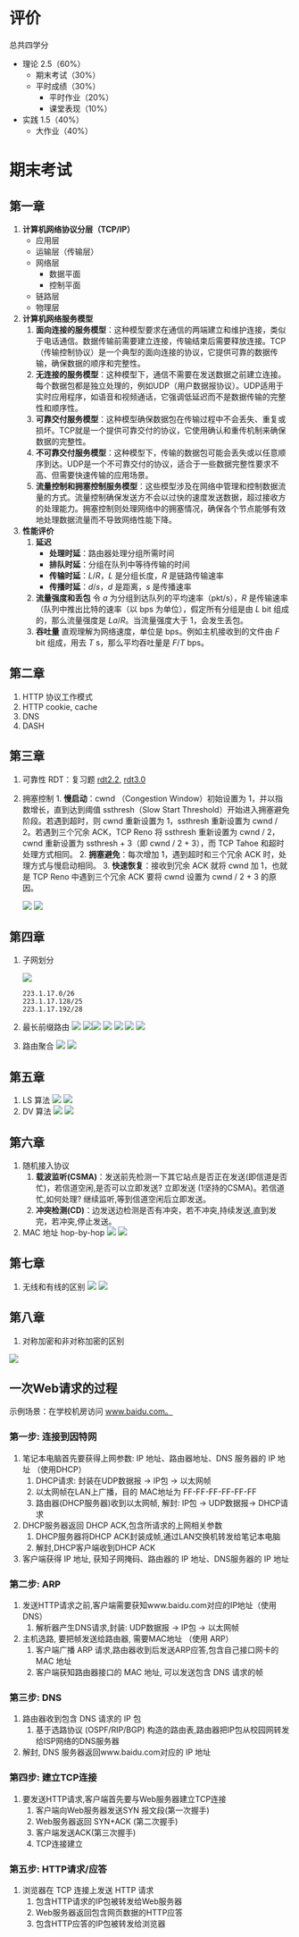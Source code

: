 # 评价

总共四学分
- 理论 2.5（60%）
	- 期末考试（30%）
	- 平时成绩（30%）
		- 平时作业（20%）
		- 课堂表现（10%）
- 实践 1.5（40%）
	- 大作业（40%）

# 期末考试

## 第一章

1. **计算机网络协议分层（TCP/IP）**
	- 应用层
	- 运输层（传输层）
	- 网络层
		- 数据平面
		- 控制平面
	- 链路层
	- 物理层
2. **计算机网络服务模型**
	1. **面向连接的服务模型**：这种模型要求在通信的两端建立和维护连接，类似于电话通信。数据传输前需要建立连接，传输结束后需要释放连接。TCP（传输控制协议）是一个典型的面向连接的协议，它提供可靠的数据传输，确保数据的顺序和完整性。
	2. **无连接的服务模型**：这种模型下，通信不需要在发送数据之前建立连接。每个数据包都是独立处理的，例如UDP（用户数据报协议）。UDP适用于实时应用程序，如语音和视频通话，它强调低延迟而不是数据传输的完整性和顺序性。
	3. **可靠交付服务模型**：这种模型确保数据包在传输过程中不会丢失、重复或损坏。TCP就是一个提供可靠交付的协议，它使用确认和重传机制来确保数据的完整性。
	4. **不可靠交付服务模型**：这种模型下，传输的数据包可能会丢失或以任意顺序到达。UDP是一个不可靠交付的协议，适合于一些数据完整性要求不高、但需要快速传输的应用场景。
	5. **流量控制和拥塞控制服务模型**：这些模型涉及在网络中管理和控制数据流量的方式。流量控制确保发送方不会以过快的速度发送数据，超过接收方的处理能力。拥塞控制则处理网络中的拥塞情况，确保各个节点能够有效地处理数据流量而不导致网络性能下降。
3. **性能评价**
	1. **延迟**
		- **处理时延**：路由器处理分组所需时间
		- **排队时延**：分组在队列中等待传输的时间
		- **传输时延**：$L/R$，$L$ 是分组长度，$R$ 是链路传输速率
		- **传播时延**：$d/s$，$d$ 是距离，$s$ 是传播速率
	3. **流量强度和丢包**
		令 $a$ 为分组到达队列的平均速率（pkt/s），$R$ 是传输速率（队列中推出比特的速率（以 bps 为单位），假定所有分组是由 $L$ bit 组成的，那么流量强度是 $La/R$。当流量强度大于 1，会发生丢包。
	1. **吞吐量**
		直观理解为网络速度，单位是 bps。例如主机接收到的文件由 $F$ bit 组成，用去 $T$ s，那么平均吞吐量是  $F / T$ bps。

## 第二章

1. HTTP 协议工作模式
2. HTTP cookie, cache
3. DNS
4. DASH

## 第三章

1. 可靠性 RDT：复习题 [rdt2.2](https://gaia.cs.umass.edu/kurose_ross/interactive/rdt22.php), [rdt3.0](https://gaia.cs.umass.edu/kurose_ross/interactive/rdt30.php)
2. 拥塞控制	1. **慢启动**：cwnd （Congestion Window）初始设置为 1，并以指数增长，直到达到阈值 ssthresh（Slow Start Threshold）开始进入拥塞避免阶段。若遇到超时，则 cwnd 重新设置为 1，ssthresh 重新设置为 cwnd / 2。若遇到三个冗余 ACK，TCP Reno 将 ssthresh 重新设置为 cwnd / 2，cwnd 重新设置为 ssthresh + 3（即 cwnd / 2 + 3），而 TCP Tahoe 和超时处理方式相同。
	2. **拥塞避免**：每次增加 1，遇到超时和三个冗余 ACK 时，处理方式与慢启动相同。
	3. **快速恢复**：接收到冗余 ACK 就将 cwnd 加 1，也就是 TCP Reno 中遇到三个冗余 ACK 要将 cwnd 设置为 cwnd / 2 + 3 的原因。

	![](files/Pasted%20image%2020240622234827.png)
	![](files/Pasted%20image%2020240622234922.png)
## 第四章

1. 子网划分

	![](files/Pasted%20image%2020240623150411.png)
	```
	223.1.17.0/26
	223.1.17.128/25
	223.1.17.192/28
	```

1. 最长前缀路由
	![](files/Pasted%20image%2020240623150327.png)
	![](files/Pasted%20image%2020240623150359.png)![](files/Pasted%20image%2020240623150856.png)
	![](files/Pasted%20image%2020240623150931.png)
	![](files/Pasted%20image%2020240623150459.png)
	![](files/Pasted%20image%2020240623150447.png)
	![](files/Pasted%20image%2020240623150517.png)
3. 路由聚合
	![](files/Pasted%20image%2020240623151039.png)
	![](files/Pasted%20image%2020240623151312.png)
## 第五章

1. LS 算法
	![](files/Pasted%20image%2020240622235156.png)
	![](files/Pasted%20image%2020240622235259.png)
1. DV 算法
	![](files/Pasted%20image%2020240622235524.png)
	![](files/Pasted%20image%2020240622235458.png)

## 第六章

1. 随机接入协议
	1. **载波监听(CSMA)**：发送前先检测一下其它站点是否正在发送(即信道是否忙)，若信道空闲,是否可以立即发送? 立即发送 (1坚持的CSMA)。若信道忙,如何处理? 继续监听,等到信道空闲后立即发送。
	2. **冲突检测(CD)**：边发送边检测是否有冲突，若不冲突,持续发送,直到发完，若冲突,停止发送。
2. MAC 地址 hop-by-hop
	![](files/Pasted%20image%2020240623150019.png)
	![](files/Pasted%20image%2020240623150217.png)
## 第七章

1. 无线和有线的区别
	![](files/Pasted%20image%2020240622235611.png)
	![](files/Pasted%20image%2020240622235731.png)

## 第八章

1. 对称加密和非对称加密的区别

![](files/Pasted%20image%2020240622234724.png)

## 一次Web请求的过程

示例场景：在学校机房访问 www.baidu.com。

### 第一步: 连接到因特网

1. 笔记本电脑首先要获得上网参数: IP 地址、路由器地址、DNS 服务器的 IP 地址 （使用DHCP）
	1. DHCP请求: 封装在UDP数据报 $\rightarrow$ IP包 $\rightarrow$ 以太网帧
	2. 以太网帧在LAN上广播，目的 MAC地址为 FF-FF-FF-FF-FF-FF
	3. 路由器(DHCP服务器)收到以太网帧, 解封: IP包 $\rightarrow$  UDP数据报$\rightarrow$  DHCP请求
2. DHCP服务器返回 DHCP ACK,包含所请求的上网相关参数
	1. DHCP服务器将DHCP ACK封装成帧,通过LAN交换机转发给笔记本电脑
	2. 解封,DHCP客户端收到DHCP ACK
3. 客户端获得 IP 地址, 获知子网掩码、路由器的 IP 地址、DNS服务器的 IP 地址

### 第二步: ARP

1. 发送HTTP请求之前,客户端需要获知www.baidu.com对应的IP地址（使用DNS）
	1. 解析器产生DNS请求,封装: UDP数据报 $\rightarrow$  IP包 $\rightarrow$ 以太网帧
2. 主机选路, 要把帧发送给路由器, 需要MAC地址 （使用 ARP）
	1. 客户端广播 ARP 请求,路由器收到后发送ARP应答,包含自己接口网卡的 MAC 地址
	2. 客户端获知路由器接口的 MAC 地址, 可以发送包含 DNS 请求的帧

### 第三步: DNS

1. 路由器收到包含 DNS 请求的 IP 包
	1. 基于选路协议 (OSPF/RIP/BGP) 构造的路由表,路由器把IP包从校园网转发给ISP网络的DNS服务器
2. 解封, DNS 服务器返回www.baidu.com对应的 IP 地址

### 第四步: 建立TCP连接

1. 要发送HTTP请求,客户端首先要与Web服务器建立TCP连接
	1. 客户端向Web服务器发送SYN 报文段(第一次握手)
	2. Web服务器返回 SYN+ACK (第二次握手)
	3. 客户端发送ACK(第三次握手)
	4. TCP连接建立

### 第五步: HTTP请求/应答

1. 浏览器在 TCP 连接上发送 HTTP 请求
	1. 包含HTTP请求的IP包被转发给Web服务器
	2. Web服务器返回包含网页数据的HTTP应答
	3. 包含HTTP应答的IP包被转发给浏览器
